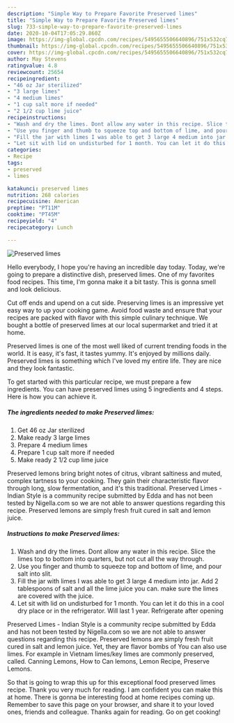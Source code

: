 ```yaml
---
description: "Simple Way to Prepare Favorite Preserved limes"
title: "Simple Way to Prepare Favorite Preserved limes"
slug: 733-simple-way-to-prepare-favorite-preserved-limes
date: 2020-10-04T17:05:29.860Z
image: https://img-global.cpcdn.com/recipes/5495655506640896/751x532cq70/preserved-limes-recipe-main-photo.jpg
thumbnail: https://img-global.cpcdn.com/recipes/5495655506640896/751x532cq70/preserved-limes-recipe-main-photo.jpg
cover: https://img-global.cpcdn.com/recipes/5495655506640896/751x532cq70/preserved-limes-recipe-main-photo.jpg
author: May Stevens
ratingvalue: 4.8
reviewcount: 25654
recipeingredient:
- "46 oz Jar sterilized"
- "3 large limes"
- "4 medium limes"
- "1 cup salt more if needed"
- "2 1/2 cup lime juice"
recipeinstructions:
- "Wash and dry the limes. Dont allow any water in this recipe. Slice the limes top to bottom into quarters, but not cut all the way through."
- "Use you finger and thumb to squeeze top and bottom of lime, and pour salt into slit."
- "Fill the jar with limes I was able to get 3 large 4 medium into jar. Add 2 tablespoons of salt and all the lime juice you can. make sure the limes are covered with the juice."
- "Let sit with lid on undisturbed for 1 month. You can let it do this in a cool dry place or in the refrigerator.  Will last 1 year. Refrigerate after opening"
categories:
- Recipe
tags:
- preserved
- limes

katakunci: preserved limes 
nutrition: 268 calories
recipecuisine: American
preptime: "PT11M"
cooktime: "PT45M"
recipeyield: "4"
recipecategory: Lunch

---
```



![Preserved limes](https://img-global.cpcdn.com/recipes/5495655506640896/751x532cq70/preserved-limes-recipe-main-photo.jpg)

Hello everybody, I hope you're having an incredible day today. Today, we're going to prepare a distinctive dish, preserved limes. One of my favorites food recipes. This time, I'm gonna make it a bit tasty. This is gonna smell and look delicious.

Cut off ends and upend on a cut side. Preserving limes is an impressive yet easy way to up your cooking game. Avoid food waste and ensure that your recipes are packed with flavor with this simple culinary technique. We bought a bottle of preserved limes at our local supermarket and tried it at home.

Preserved limes is one of the most well liked of current trending foods in the world. It is easy, it's fast, it tastes yummy. It's enjoyed by millions daily. Preserved limes is something which I've loved my entire life. They are nice and they look fantastic.


To get started with this particular recipe, we must prepare a few ingredients. You can have preserved limes using 5 ingredients and 4 steps. Here is how you can achieve it.

<!--inarticleads1-->

##### The ingredients needed to make Preserved limes:

1. Get 46 oz Jar sterilized
1. Make ready 3 large limes
1. Prepare 4 medium limes
1. Prepare 1 cup salt more if needed
1. Make ready 2 1/2 cup lime juice


Preserved lemons bring bright notes of citrus, vibrant saltiness and muted, complex tartness to your cooking. They gain their characteristic flavor through long, slow fermentation, and it&#39;s this traditional. Preserved Limes - Indian Style is a community recipe submitted by Edda and has not been tested by Nigella.com so we are not able to answer questions regarding this recipe. Preserved lemons are simply fresh fruit cured in salt and lemon juice. 

<!--inarticleads2-->

##### Instructions to make Preserved limes:

1. Wash and dry the limes. Dont allow any water in this recipe. Slice the limes top to bottom into quarters, but not cut all the way through.
1. Use you finger and thumb to squeeze top and bottom of lime, and pour salt into slit.
1. Fill the jar with limes I was able to get 3 large 4 medium into jar. Add 2 tablespoons of salt and all the lime juice you can. make sure the limes are covered with the juice.
1. Let sit with lid on undisturbed for 1 month. You can let it do this in a cool dry place or in the refrigerator.  Will last 1 year. Refrigerate after opening


Preserved Limes - Indian Style is a community recipe submitted by Edda and has not been tested by Nigella.com so we are not able to answer questions regarding this recipe. Preserved lemons are simply fresh fruit cured in salt and lemon juice. Yet, they are flavor bombs of You can also use limes. For example in Vietnam limes/key limes are commonly preserved, called. Canning Lemons, How to Can lemons, Lemon Recipe, Preserve Lemons. 

So that is going to wrap this up for this exceptional food preserved limes recipe. Thank you very much for reading. I am confident you can make this at home. There is gonna be interesting food at home recipes coming up. Remember to save this page on your browser, and share it to your loved ones, friends and colleague. Thanks again for reading. Go on get cooking!
